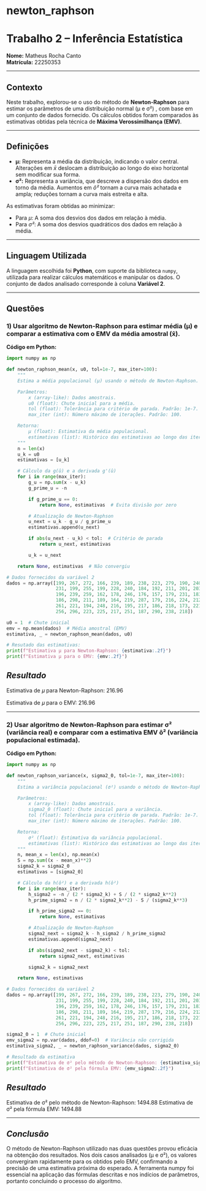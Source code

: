 # newton_raphson

# **Trabalho 2 – Inferência Estatística**  
**Nome:** Matheus Rocha Canto  
**Matrícula:** 22250353  

---

## **Contexto**  
Neste trabalho, explorou-se o uso do método de **Newton-Raphson** para estimar os parâmetros de uma distribuição normal (μ e σ²) , com base em um conjunto de dados fornecido. Os cálculos obtidos foram comparados às estimativas obtidas pela técnica de **Máxima Verossimilhança (EMV)**.

---

## **Definições**  
- **μ:** Representa a média da distribuição, indicando o valor central. Alterações em *x̄* deslocam a distribuição ao longo do eixo horizontal sem modificar sua forma.  
- **σ²:** Representa a variância, que descreve a dispersão dos dados em torno da média. Aumentos em *ô²* tornam a curva mais achatada e ampla; reduções tornam a curva mais estreita e alta.

As estimativas foram obtidas ao minimizar:
- Para *μ*: A soma dos desvios dos dados em relação à média.  
- Para *σ²*: A soma dos desvios quadráticos dos dados em relação à média.

---

## **Linguagem Utilizada**  
A linguagem escolhida foi **Python**, com suporte da biblioteca `numpy`, utilizada para realizar cálculos matemáticos e manipular os dados. O conjunto de dados analisado corresponde à coluna **Variável 2**.

---

## **Questões**

### **1) Usar algoritmo de Newton-Raphson para estimar média (μ) e comparar a estimativa com o EMV da média amostral (x̄).**

**Código em Python:**

```python
import numpy as np

def newton_raphson_mean(x, u0, tol=1e-7, max_iter=100):
    """
    Estima a média populacional (μ) usando o método de Newton-Raphson.

    Parâmetros:
        x (array-like): Dados amostrais.
        u0 (float): Chute inicial para a média.
        tol (float): Tolerância para critério de parada. Padrão: 1e-7.
        max_iter (int): Número máximo de iterações. Padrão: 100.

    Retorna:
        μ (float): Estimativa da média populacional.
        estimativas (list): Histórico das estimativas ao longo das iterações.
    """
    n = len(x)
    u_k = u0
    estimativas = [u_k]

    # Cálculo da g(û) e a derivada g'(û)
    for i in range(max_iter):
        g_u = np.sum(x - u_k)
        g_prime_u = -n

        if g_prime_u == 0:
            return None, estimativas  # Evita divisão por zero

        # Atualização de Newton-Raphson
        u_next = u_k - g_u / g_prime_u
        estimativas.append(u_next)

        if abs(u_next - u_k) < tol:  # Critério de parada
            return u_next, estimativas

        u_k = u_next

    return None, estimativas  # Não convergiu

# Dados fornecidos da variável 2
dados = np.array([199, 267, 272, 166, 239, 189, 238, 223, 279, 190, 240, 209, 210, 171, 255, 232, 147, 268,
                  231, 199, 255, 199, 228, 240, 184, 192, 211, 201, 203, 243, 181, 382, 186, 198, 165, 219,
                  196, 239, 259, 162, 178, 246, 176, 157, 179, 231, 183, 213, 230, 134, 181, 234, 161, 289,
                  186, 298, 211, 189, 164, 219, 287, 179, 216, 224, 212, 230, 231, 185, 180, 205, 219, 286,
                  261, 221, 194, 248, 216, 195, 217, 186, 218, 173, 221, 206, 215, 176, 240, 234, 190, 204,
                  256, 296, 223, 225, 217, 251, 187, 290, 238, 218])

u0 = 1  # Chute inicial
emv = np.mean(dados)  # Média amostral (EMV)
estimativa, _ = newton_raphson_mean(dados, u0)

# Resutado das estimativas:
print(f"Estimativa μ para Newton-Raphson: {estimativa:.2f}")
print(f"Estimativa μ para o EMV: {emv:.2f}")

````
## *Resultado*

Estimativa de 𝜇 para Newton-Raphson: 216.96

Estimativa de 𝜇 para o EMV: 216.96

---

### **2) Usar algoritmo de Newton-Raphson para estimar σ² (variância real) e comparar com a estimativa EMV ô² (variância populacional estimada).**

**Código em Python:**

```python
import numpy as np

def newton_raphson_variance(x, sigma2_0, tol=1e-7, max_iter=100):
    """
    Estima a variância populacional (σ²) usando o método de Newton-Raphson.

    Parâmetros:
        x (array-like): Dados amostrais.
        sigma2_0 (float): Chute inicial para a variância.
        tol (float): Tolerância para critério de parada. Padrão: 1e-7.
        max_iter (int): Número máximo de iterações. Padrão: 100.

    Retorna:
        σ² (float): Estimativa da variância populacional.
        estimativas (list): Histórico das estimativas ao longo das iterações.
    """
    n, mean_x = len(x), np.mean(x)
    S = np.sum((x - mean_x)**2)
    sigma2_k = sigma2_0
    estimativas = [sigma2_0]

    # Cálculo da h(ô²) e a derivada h(ô²)
    for i in range(max_iter):
        h_sigma2 = -n / (2 * sigma2_k) + S / (2 * sigma2_k**2)
        h_prime_sigma2 = n / (2 * sigma2_k**2) - S / (sigma2_k**3)

        if h_prime_sigma2 == 0:
            return None, estimativas

        # Atualização de Newton-Raphson
        sigma2_next = sigma2_k - h_sigma2 / h_prime_sigma2
        estimativas.append(sigma2_next)

        if abs(sigma2_next - sigma2_k) < tol:
            return sigma2_next, estimativas

        sigma2_k = sigma2_next

    return None, estimativas

# Dados fornecidos da variável 2
dados = np.array([199, 267, 272, 166, 239, 189, 238, 223, 279, 190, 240, 209, 210, 171, 255, 232, 147, 268,
                  231, 199, 255, 199, 228, 240, 184, 192, 211, 201, 203, 243, 181, 382, 186, 198, 165, 219,
                  196, 239, 259, 162, 178, 246, 176, 157, 179, 231, 183, 213, 230, 134, 181, 234, 161, 289,
                  186, 298, 211, 189, 164, 219, 287, 179, 216, 224, 212, 230, 231, 185, 180, 205, 219, 286,
                  261, 221, 194, 248, 216, 195, 217, 186, 218, 173, 221, 206, 215, 176, 240, 234, 190, 204,
                  256, 296, 223, 225, 217, 251, 187, 290, 238, 218])

sigma2_0 = 1  # Chute inicial
emv_sigma2 = np.var(dados, ddof=0)  # Variância não corrigida
estimativa_sigma2, _ = newton_raphson_variance(dados, sigma2_0)

# Resultado da estimativa
print(f"Estimativa de σ² pelo método de Newton-Raphson: {estimativa_sigma2:.2f}")
print(f"Estimativa de σ² pela fórmula EMV: {emv_sigma2:.2f}")


````

## *Resultado*

Estimativa de σ² pelo método de Newton-Raphson: 1494.88
Estimativa de σ² pela fórmula EMV: 1494.88

---

## *Conclusão*

O método de Newton-Raphson utilizado nas duas questões provou eficácia na obtenção dos resultados. Nos dois casos analisados (μ e σ²), os valores convergiram rapidamente para os obtidos pelo EMV, confirmando a precisão de uma estimativa próxima do esperado. A ferramenta numpy foi essencial na aplicação das fórmulas descritas e nos indícios de parâmetros, portanto concluindo o processo do algoritmo.
